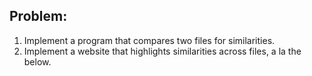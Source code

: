 ## Problem:
1. Implement a program that compares two files for similarities.
2. Implement a website that highlights similarities across files, a la the below.
